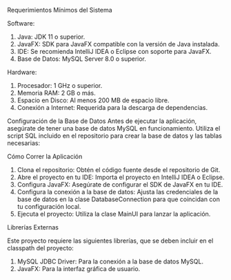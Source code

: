 Requerimientos Mínimos del Sistema

Software:
1. Java: JDK 11 o superior.
2. JavaFX: SDK para JavaFX compatible con la versión de Java instalada.
3. IDE: Se recomienda IntelliJ IDEA o Eclipse con soporte para JavaFX.
4. Base de Datos: MySQL Server 8.0 o superior.

Hardware:
1. Procesador: 1 GHz o superior.
2. Memoria RAM: 2 GB o más.
3. Espacio en Disco: Al menos 200 MB de espacio libre.
4. Conexión a Internet: Requerida para la descarga de dependencias.

Configuración de la Base de Datos
Antes de ejecutar la aplicación, asegúrate de tener una base de datos MySQL en funcionamiento. Utiliza el script SQL incluido en el repositorio para crear la base de datos y las tablas necesarias:

Cómo Correr la Aplicación
1. Clona el repositorio: Obtén el código fuente desde el repositorio de Git.
2. Abre el proyecto en tu IDE: Importa el proyecto en IntelliJ IDEA o Eclipse.
3. Configura JavaFX: Asegúrate de configurar el SDK de JavaFX en tu IDE.
4. Configura la conexión a la base de datos: Ajusta las credenciales de la base de datos en la clase DatabaseConnection para que coincidan con tu configuración local.
5. Ejecuta el proyecto: Utiliza la clase MainUI para lanzar la aplicación.

Librerías Externas

Este proyecto requiere las siguientes librerías, que se deben incluir en el classpath del proyecto:
1. MySQL JDBC Driver: Para la conexión a la base de datos MySQL.
2. JavaFX: Para la interfaz gráfica de usuario.
